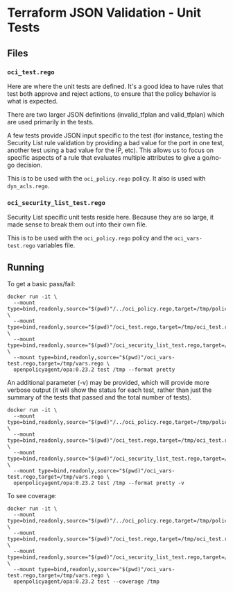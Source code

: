# Terraform JSON Validation - Unit Tests

## Files

### `oci_test.rego`

Here are where the unit tests are defined.  It's a good idea to have rules that test both approve and reject actions, to ensure that the policy behavior is what is expected.

There are two larger JSON definitions (invalid_tfplan and valid_tfplan) which are used primarily in the tests.

A few tests provide JSON input specific to the test (for instance, testing the Security List rule validation by providing a bad value for the port in one test, another test using a bad value for the IP, etc).  This allows us to focus on specific aspects of a rule that evaluates multiple attributes to give a go/no-go decision.

This is to be used with the `oci_policy.rego` policy.  It also is used with `dyn_acls.rego`.

### `oci_security_list_test.rego`

Security List specific unit tests reside here.  Because they are so large, it made sense to break them out into their own file.

This is to be used with the `oci_policy.rego` policy and the `oci_vars-test.rego` variables file.

## Running

To get a basic pass/fail:

```
docker run -it \
  --mount type=bind,readonly,source="$(pwd)"/../oci_policy.rego,target=/tmp/policy.rego \
  --mount type=bind,readonly,source="$(pwd)"/oci_test.rego,target=/tmp/oci_test.rego \
  --mount type=bind,readonly,source="$(pwd)"/oci_security_list_test.rego,target=/tmp/oci_security_list_test.rego \
  --mount type=bind,readonly,source="$(pwd)"/oci_vars-test.rego,target=/tmp/vars.rego \
  openpolicyagent/opa:0.23.2 test /tmp --format pretty
```

An additional parameter (-v) may be provided, which will provide more verbose output (it will show the status for each test, rather than just the summary of the tests that passed and the total number of tests).

```
docker run -it \
  --mount type=bind,readonly,source="$(pwd)"/../oci_policy.rego,target=/tmp/policy.rego \
  --mount type=bind,readonly,source="$(pwd)"/oci_test.rego,target=/tmp/oci_test.rego \
  --mount type=bind,readonly,source="$(pwd)"/oci_security_list_test.rego,target=/tmp/oci_security_list_test.rego \
  --mount type=bind,readonly,source="$(pwd)"/oci_vars-test.rego,target=/tmp/vars.rego \
  openpolicyagent/opa:0.23.2 test /tmp --format pretty -v
```

To see coverage:

```
docker run -it \
  --mount type=bind,readonly,source="$(pwd)"/../oci_policy.rego,target=/tmp/policy.rego \
  --mount type=bind,readonly,source="$(pwd)"/oci_test.rego,target=/tmp/oci_test.rego \
  --mount type=bind,readonly,source="$(pwd)"/oci_security_list_test.rego,target=/tmp/oci_security_list_test.rego \
  --mount type=bind,readonly,source="$(pwd)"/oci_vars-test.rego,target=/tmp/vars.rego \
  openpolicyagent/opa:0.23.2 test --coverage /tmp
```
